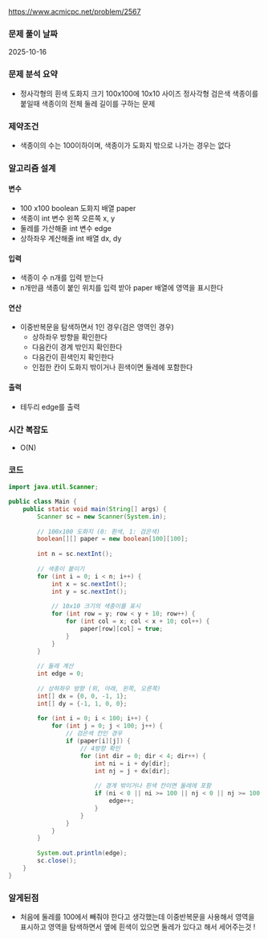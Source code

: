 https://www.acmicpc.net/problem/2567

### 문제 풀이 날짜
2025-10-16

### 문제 분석 요약
- 정사각형의 흰색 도화지 크기 100x100에 10x10 사이즈 정사각형 검은색 색종이를 붙일때 색종이의 전체 둘레 길이를 구하는 문제

### 제약조건
-  색종이의 수는 100이하이며, 색종이가 도화지 밖으로 나가는 경우는 없다
### 알고리즘 설계

#### 변수
- 100 x100 boolean 도화지 배열 paper
- 색종이 int 변수 왼쪽 오른쪽 x, y
- 둘레를 가산해줄 int 변수 edge
- 상하좌우 계산해줄 int 배열  dx, dy

#### 입력
- 색종이 수 n개를 입력 받는다
- n개만큼 색종이 붙인 위치를 입력 받아 paper 배열에 영역을 표시한다

#### 연산
- 이중반복문을 탐색하면서 1인 경우(검은 영역인 경우)
    - 상하좌우 방향을 확인한다
    - 다음칸이 경계 밖인지 확인한다
    - 다음칸이 흰색인지 확인한다
    - 인접한 칸이 도화지 밖이거나 흰색이면 둘레에 포함한다
#### 출력
- 테두리 edge를 출력

### 시간 복잡도
- O(N)
### 코드
```java  
import java.util.Scanner;

public class Main {
    public static void main(String[] args) {
        Scanner sc = new Scanner(System.in);
        
        // 100x100 도화지 (0: 흰색, 1: 검은색)
        boolean[][] paper = new boolean[100][100];
        
        int n = sc.nextInt();
        
        // 색종이 붙이기
        for (int i = 0; i < n; i++) {
            int x = sc.nextInt();
            int y = sc.nextInt();
            
            // 10x10 크기의 색종이를 표시
            for (int row = y; row < y + 10; row++) {
                for (int col = x; col < x + 10; col++) {
                    paper[row][col] = true;
                }
            }
        }
        
        // 둘레 계산
        int edge = 0;
        
        // 상하좌우 방향 (위, 아래, 왼쪽, 오른쪽)
        int[] dx = {0, 0, -1, 1};
        int[] dy = {-1, 1, 0, 0};
        
        for (int i = 0; i < 100; i++) {
            for (int j = 0; j < 100; j++) {
                // 검은색 칸인 경우
                if (paper[i][j]) {
                    // 4방향 확인
                    for (int dir = 0; dir < 4; dir++) {
                        int ni = i + dy[dir];
                        int nj = j + dx[dir];
                        
                        // 경계 밖이거나 흰색 칸이면 둘레에 포함
                        if (ni < 0 || ni >= 100 || nj < 0 || nj >= 100 || !paper[ni][nj]) {
                            edge++;
                        }
                    }
                }
            }
        }
        
        System.out.println(edge);
        sc.close();
    }
}
```


### 알게된점
- 처음에 둘레를 100에서 빼줘야 한다고 생각했는데 이중반복문을 사용해서 영역을 표시하고 영역을 탐색하면서 옆에 흰색이 있으면 둘레가 있다고 해서 세어주는것 ! 